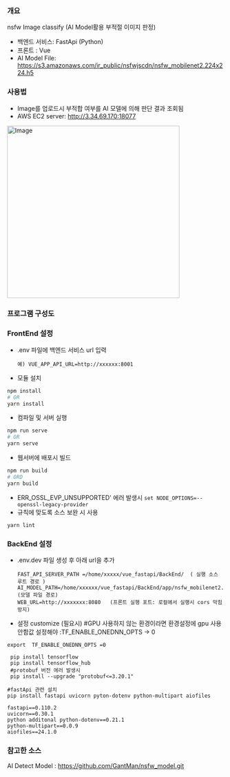 ### 개요
nsfw  Image classify
(AI Model활용 부적절 이미지 판정)
- 백엔드 서비스: FastApi (Python)
- 프론트 : Vue
- AI Model File: https://s3.amazonaws.com/ir_public/nsfwjscdn/nsfw_mobilenet2.224x224.h5

### 사용법
- Image를 업로드시 부적합 여부를 AI 모델에 의해 판단 결과 조회됨
- AWS EC2 server: http://3.34.69.170:18077    

<img width="400" alt="Image" src="https://github.com/user-attachments/assets/e5c3dba5-96e3-430f-8093-6b67dc1be22a" />

### 프로그램 구성도


### FrontEnd 설정 
- .env 파일에 백엔드 서비스 url 입력
  ```
  예) VUE_APP_API_URL=http://xxxxxx:8001
  ```
 
- 모듈 설치

```bash
npm install
# OR
yarn install
```

- 컴파일 및 서버 실행 
```bash
npm run serve
# OR
yarn serve
```
- 웹서버에 배포시 빌드
```bash
npm run build
# ORD
yarn build
```
- ERR_OSSL_EVP_UNSUPPORTED' 에러 발생시
  ```set NODE_OPTIONS=--openssl-legacy-provider```
- 규칙에 맞도록 소스 보완 시 사용 
```
yarn lint
```

### BackEnd 설정 
- .env.dev 파일 생성 후 아래 url을 추가
  ```
  FAST_API_SERVER_PATH =/home/xxxxx/vue_fastapi/BackEnd/  ( 실행 소스 루트 경로 )
  AI_MODEL_PATH=/home/xxxxxx/vue_fastapi/BackEnd/app/nsfw_mobilenet2.224x224.h5  (모델 파일 경로)
  WEB_URL=http://xxxxxxx:8080   (프론트 실행 포트: 로컬에서 실행시 cors 막힘 방지) 
  ```

- 설정 customize (필요시)
#GPU 사용하지 않는 환경이라면 
환경설정에  gpu 사용안함값 설정해야 :TF_ENABLE_ONEDNN_OPTS  -> 0
```
export  TF_ENABLE_ONEDNN_OPTS =0 
```

```
 pip install tensorflow
 pip install tensorflow_hub
 #protobuf 버전 에러 발생시
 pip install --upgrade "protobuf<=3.20.1"
```
```
#fastApi 관련 설치
pip install fastapi uvicorn pyton-dotenv python-multipart aiofiles
  
fastapi==0.110.2 
uvicorn==0.30.1 
python additonal python-dotenv==0.21.1 
python-multipart==0.0.9 
aiofiles==24.1.0
```

### 참고한 소스 
AI Detect Model : https://github.com/GantMan/nsfw_model.git
